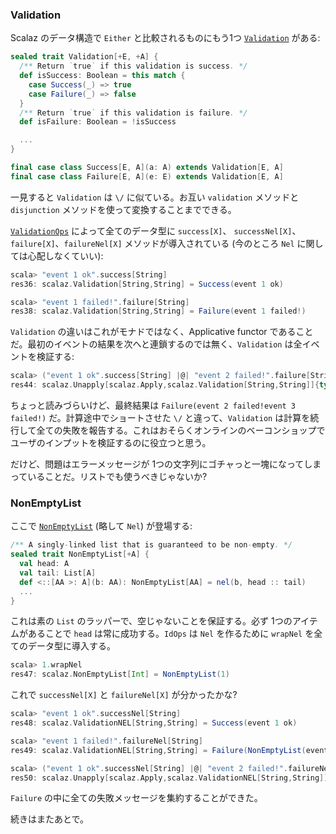 
### Validation

Scalaz のデータ構造で `Either` と比較されるものにもう1つ [`Validation`]($scalazBaseUrl$/core/src/main/scala/scalaz/Validation.scala) がある:

```scala
sealed trait Validation[+E, +A] {
  /** Return `true` if this validation is success. */
  def isSuccess: Boolean = this match {
    case Success(_) => true
    case Failure(_) => false
  }
  /** Return `true` if this validation is failure. */
  def isFailure: Boolean = !isSuccess

  ...
}

final case class Success[E, A](a: A) extends Validation[E, A]
final case class Failure[E, A](e: E) extends Validation[E, A]
```

一見すると `Validation` は `\/` に似ている。お互い `validation` メソッドと `disjunction` メソッドを使って変換することまでできる。

[`ValidationOps`]($scalazBaseUrl$/core/src/main/scala/scalaz/syntax/ValidationOps.scala) によって全てのデータ型に `success[X]`、 `successNel[X]`、`failure[X]`、`failureNel[X]` メソッドが導入されている (今のところ `Nel` に関しては心配しなくていい):

```scala
scala> "event 1 ok".success[String]
res36: scalaz.Validation[String,String] = Success(event 1 ok)

scala> "event 1 failed!".failure[String]
res38: scalaz.Validation[String,String] = Failure(event 1 failed!)
```

`Validation` の違いはこれがモナドではなく、Applicative functor であることだ。最初のイベントの結果を次へと連鎖するのでは無く、`Validation` は全イベントを検証する:

```scala
scala> ("event 1 ok".success[String] |@| "event 2 failed!".failure[String] |@| "event 3 failed!".failure[String]) {_ + _ + _}
res44: scalaz.Unapply[scalaz.Apply,scalaz.Validation[String,String]]{type M[X] = scalaz.Validation[String,X]; type A = String}#M[String] = Failure(event 2 failed!event 3 failed!)
```

ちょっと読みづらいけど、最終結果は `Failure(event 2 failed!event 3 failed!)` だ。計算途中でショートさせた `\/` と違って、`Validation` は計算を続行して全ての失敗を報告する。これはおそらくオンラインのベーコンショップでユーザのインプットを検証するのに役立つと思う。

だけど、問題はエラーメッセージが 1つの文字列にゴチャっと一塊になってしまっていることだ。リストでも使うべきじゃないか?

### NonEmptyList

ここで [`NonEmptyList`]($scalazBaseUrl$/core/src/main/scala/scalaz/NonEmptyList.scala) (略して `Nel`) が登場する:

```scala
/** A singly-linked list that is guaranteed to be non-empty. */
sealed trait NonEmptyList[+A] {
  val head: A
  val tail: List[A]
  def <::[AA >: A](b: AA): NonEmptyList[AA] = nel(b, head :: tail)
  ...
}
```

これは素の `List` のラッパーで、空じゃないことを保証する。必ず 1つのアイテムがあることで `head` は常に成功する。`IdOps` は `Nel` を作るために `wrapNel` を全てのデータ型に導入する。

```scala
scala> 1.wrapNel
res47: scalaz.NonEmptyList[Int] = NonEmptyList(1)
```

これで `successNel[X]` と `failureNel[X]` が分かったかな?

```scala
scala> "event 1 ok".successNel[String]
res48: scalaz.ValidationNEL[String,String] = Success(event 1 ok)

scala> "event 1 failed!".failureNel[String]
res49: scalaz.ValidationNEL[String,String] = Failure(NonEmptyList(event 1 failed!))

scala> ("event 1 ok".successNel[String] |@| "event 2 failed!".failureNel[String] |@| "event 3 failed!".failureNel[String]) {_ + _ + _}
res50: scalaz.Unapply[scalaz.Apply,scalaz.ValidationNEL[String,String]]{type M[X] = scalaz.ValidationNEL[String,X]; type A = String}#M[String] = Failure(NonEmptyList(event 2 failed!, event 3 failed!))
```

`Failure` の中に全ての失敗メッセージを集約することができた。

続きはまたあとで。
